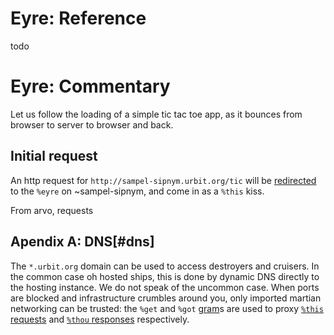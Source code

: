 Eyre: Reference
===============

todo

Eyre: Commentary
================

Let us follow the loading of a simple tic tac toe app, as it bounces from
browser to server to browser and back.

## Initial request

An http request for `http://sampel-sipnym.urbit.org/tic` will be [redirected](dns)
to the `%eyre` on ~sampel-sipnym, and come in as a `%this` kiss.

From arvo, requests

## Apendix A: DNS[#dns]

The `*.urbit.org` domain can be used to access destroyers and cruisers. In the
common case oh hosted ships, this is done by dynamic DNS directly to the hosting
instance. We do not speak of the uncommon case. When ports are blocked and
infrastructure crumbles around you, only imported martian networking can be
trusted: the `%get` and `%got` [gram]()s are used to proxy [`%this` requests]() and
[`%thou` responses]() respectively.
